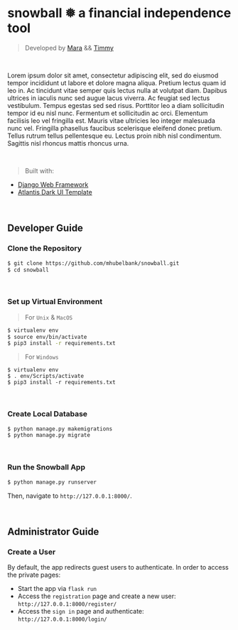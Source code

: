 # **snowball**  ❅  a financial independence tool

> Developed by [Mara](https://github.com/mhubelbank) && [Timmy](https://github.com/M-Allahham)

<br />

Lorem ipsum dolor sit amet, consectetur adipiscing elit, sed do eiusmod tempor incididunt ut labore et dolore magna aliqua. Pretium lectus quam id leo in. Ac tincidunt vitae semper quis lectus nulla at volutpat diam. Dapibus ultrices in iaculis nunc sed augue lacus viverra. Ac feugiat sed lectus vestibulum. Tempus egestas sed sed risus. Porttitor leo a diam sollicitudin tempor id eu nisl nunc. Fermentum et sollicitudin ac orci. Elementum facilisis leo vel fringilla est. Mauris vitae ultricies leo integer malesuada nunc vel. Fringilla phasellus faucibus scelerisque eleifend donec pretium. Tellus rutrum tellus pellentesque eu. Lectus proin nibh nisl condimentum. Sagittis nisl rhoncus mattis rhoncus urna.

<br />

> Built with:

- [Django Web Framework](https://www.djangoproject.com/)
- [Atlantis Dark UI Template](https://appseed.us/product/atlantis-dark/django/)
  
<br />

## Developer Guide
### Clone the Repository

```bash
$ git clone https://github.com/mhubelbank/snowball.git
$ cd snowball
```

<br />

### Set up Virtual Environment
> For `Unix` & `MacOS` 

```bash
$ virtualenv env
$ source env/bin/activate
$ pip3 install -r requirements.txt
```

> For `Windows` 
```
$ virtualenv env
$ . env/Scripts/activate
$ pip3 install -r requirements.txt 
```

<br />

### Create Local Database
```bash
$ python manage.py makemigrations
$ python manage.py migrate
```

<br />

### Run the Snowball App

```bash
$ python manage.py runserver
```

Then, navigate to `http://127.0.0.1:8000/`. 

<br />

## Administrator Guide

### Create a User

By default, the app redirects guest users to authenticate. In order to access the private pages: 

- Start the app via `flask run`
- Access the `registration` page and create a new user: `http://127.0.0.1:8000/register/`
- Access the `sign in` page and authenticate: `http://127.0.0.1:8000/login/`

<br />